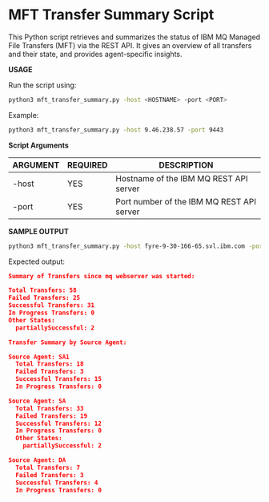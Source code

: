 # **MFT Transfer Summary Script**

This Python script retrieves and summarizes the status of IBM MQ Managed File Transfers (MFT) via the REST API. It gives an overview of all transfers and their state, and provides agent-specific insights.

**USAGE**

Run the script using:

```bash
python3 mft_transfer_summary.py -host <HOSTNAME> -port <PORT>
```

Example:

``` bash
python3 mft_transfer_summary.py -host 9.46.238.57 -port 9443
```

**Script Arguments**

| ARGUMENT | REQUIRED | DESCRIPTION |
| --- | --- | --- |
| \-host | YES | Hostname of the IBM MQ REST API server |
| \-port | YES | Port number of the IBM MQ REST API server |

**SAMPLE OUTPUT**

```bash
python3 mft_transfer_summary.py -host fyre-9-30-166-65.svl.ibm.com -port 9443
```
Expected output:
```json
Summary of Transfers since mq webserver was started: 

Total Transfers: 58
Failed Transfers: 25
Successful Transfers: 31
In Progress Transfers: 0
Other States:
  partiallySuccessful: 2

Transfer Summary by Source Agent:

Source Agent: SA1
  Total Transfers: 18
  Failed Transfers: 3
  Successful Transfers: 15
  In Progress Transfers: 0

Source Agent: SA
  Total Transfers: 33
  Failed Transfers: 19
  Successful Transfers: 12
  In Progress Transfers: 0
  Other States:
    partiallySuccessful: 2

Source Agent: DA
  Total Transfers: 7
  Failed Transfers: 3
  Successful Transfers: 4
  In Progress Transfers: 0
```
